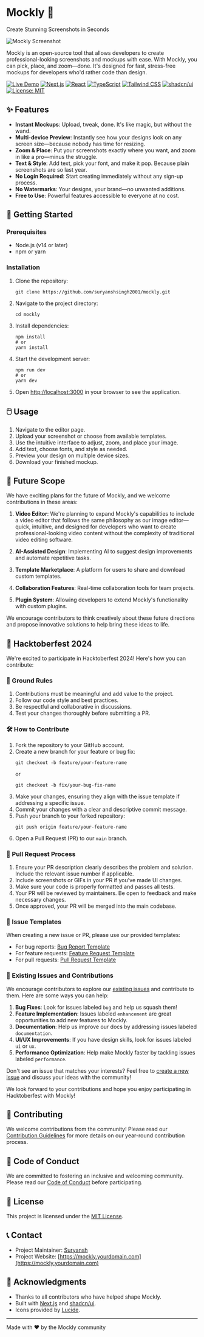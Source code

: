 # Mockly 🎨

Create Stunning Screenshots in Seconds

![Mockly Screenshot](https://your-image-url-here.com/mockly-screenshot.png)

Mockly is an open-source tool that allows developers to create professional-looking screenshots and mockups with ease. With Mockly, you can pick, place, and zoom—done. It's designed for fast, stress-free mockups for developers who'd rather code than design.

[![Live Demo](https://img.shields.io/badge/demo-online-green.svg)](https://www.mockly.site)
[![Next.js](https://img.shields.io/badge/Next.js-13.0-blueviolet.svg)](https://nextjs.org/)
[![React](https://img.shields.io/badge/React-18.0-blue.svg)](https://reactjs.org/)
[![TypeScript](https://img.shields.io/badge/TypeScript-4.9-blue.svg)](https://www.typescriptlang.org/)
[![Tailwind CSS](https://img.shields.io/badge/Tailwind%20CSS-3.3-blue.svg)](https://tailwindcss.com/)
[![shadcn/ui](https://img.shields.io/badge/shadcn%2Fui-latest-blue.svg)](https://ui.shadcn.com/)
[![License: MIT](https://img.shields.io/badge/License-MIT-yellow.svg)](https://opensource.org/licenses/MIT)

## ✨ Features

- **Instant Mockups**: Upload, tweak, done. It's like magic, but without the wand.
- **Multi-device Preview**: Instantly see how your designs look on any screen size—because nobody has time for resizing.
- **Zoom & Place**: Put your screenshots exactly where you want, and zoom in like a pro—minus the struggle.
- **Text & Style**: Add text, pick your font, and make it pop. Because plain screenshots are so last year.
- **No Login Required**: Start creating immediately without any sign-up process.
- **No Watermarks**: Your designs, your brand—no unwanted additions.
- **Free to Use**: Powerful features accessible to everyone at no cost.

## 🚀 Getting Started

### Prerequisites

- Node.js (v14 or later)
- npm or yarn

### Installation

1. Clone the repository:
   ```
   git clone https://github.com/suryanshsingh2001/mockly.git
   ```

2. Navigate to the project directory:
   ```
   cd mockly
   ```

3. Install dependencies:
   ```
   npm install
   # or
   yarn install
   ```

4. Start the development server:
   ```
   npm run dev
   # or
   yarn dev
   ```

5. Open [http://localhost:3000](http://localhost:3000) in your browser to see the application.

## 🖱️ Usage

1. Navigate to the editor page.
2. Upload your screenshot or choose from available templates.
3. Use the intuitive interface to adjust, zoom, and place your image.
4. Add text, choose fonts, and style as needed.
5. Preview your design on multiple device sizes.
6. Download your finished mockup.

## 🔮 Future Scope

We have exciting plans for the future of Mockly, and we welcome contributions in these areas:

1. **Video Editor**: We're planning to expand Mockly's capabilities to include a video editor that follows the same philosophy as our image editor—quick, intuitive, and designed for developers who want to create professional-looking video content without the complexity of traditional video editing software.

2. **AI-Assisted Design**: Implementing AI to suggest design improvements and automate repetitive tasks.

3. **Template Marketplace**: A platform for users to share and download custom templates.

4. **Collaboration Features**: Real-time collaboration tools for team projects.

5. **Plugin System**: Allowing developers to extend Mockly's functionality with custom plugins.

We encourage contributors to think creatively about these future directions and propose innovative solutions to help bring these ideas to life.

## 🎉 Hacktoberfest 2024

We're excited to participate in Hacktoberfest 2024! Here's how you can contribute:

### 📜 Ground Rules

1. Contributions must be meaningful and add value to the project.
2. Follow our code style and best practices.
3. Be respectful and collaborative in discussions.
4. Test your changes thoroughly before submitting a PR.

### 🛠️ How to Contribute

1. Fork the repository to your GitHub account.
2. Create a new branch for your feature or bug fix:
   ```
   git checkout -b feature/your-feature-name
   ```
   or
   ```
   git checkout -b fix/your-bug-fix-name
   ```
3. Make your changes, ensuring they align with the issue template if addressing a specific issue.
4. Commit your changes with a clear and descriptive commit message.
5. Push your branch to your forked repository:
   ```
   git push origin feature/your-feature-name
   ```
6. Open a Pull Request (PR) to our `main` branch.

### 🔄 Pull Request Process

1. Ensure your PR description clearly describes the problem and solution. Include the relevant issue number if applicable.
2. Include screenshots or GIFs in your PR if you've made UI changes.
3. Make sure your code is properly formatted and passes all tests.
4. Your PR will be reviewed by maintainers. Be open to feedback and make necessary changes.
5. Once approved, your PR will be merged into the main codebase.

### 📝 Issue Templates

When creating a new issue or PR, please use our provided templates:

- For bug reports: [Bug Report Template](.github/ISSUE_TEMPLATE/bug_report.md)
- For feature requests: [Feature Request Template](.github/ISSUE_TEMPLATE/feature_request.md)
- For pull requests: [Pull Request Template](.github/PULL_REQUEST_TEMPLATE.md)

### 🐛 Existing Issues and Contributions

We encourage contributors to explore our [existing issues](https://github.com/suryanshsingh2001/mockly/issues) and contribute to them. Here are some ways you can help:

1. **Bug Fixes**: Look for issues labeled `bug` and help us squash them!
2. **Feature Implementation**: Issues labeled `enhancement` are great opportunities to add new features to Mockly.
3. **Documentation**: Help us improve our docs by addressing issues labeled `documentation`.
4. **UI/UX Improvements**: If you have design skills, look for issues labeled `ui` or `ux`.
5. **Performance Optimization**: Help make Mockly faster by tackling issues labeled `performance`.

Don't see an issue that matches your interests? Feel free to [create a new issue](https://github.com/suryanshsingh2001/mockly/issues/new/choose) and discuss your ideas with the community!

We look forward to your contributions and hope you enjoy participating in Hacktoberfest with Mockly!

## 👥 Contributing

We welcome contributions from the community! Please read our [Contribution Guidelines](CONTRIBUTING.md) for more details on our year-round contribution process.

## 🤝 Code of Conduct

We are committed to fostering an inclusive and welcoming community. Please read our [Code of Conduct](CODE_OF_CONDUCT.md) before participating.

## 📄 License

This project is licensed under the [MIT License](LICENSE).

## 📞 Contact

- Project Maintainer: [Suryansh](https://www.linkedin.com/in/suryanshsingh2001/)
- Project Website: [https://mockly.yourdomain.com](https://mockly.yourdomain.com)

## 🙏 Acknowledgments

- Thanks to all contributors who have helped shape Mockly.
- Built with [Next.js](https://nextjs.org/) and [shadcn/ui](https://ui.shadcn.com/).
- Icons provided by [Lucide](https://lucide.dev/).

---

Made with ❤️ by the Mockly community
